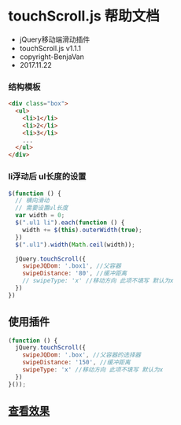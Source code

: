 # touchScroll.js 帮助文档

- jQuery移动端滑动插件
- touchScroll.js v1.1.1
- copyright-BenjaVan
- 2017.11.22


### 结构模板
```html
<div class="box">
  <ul>
    <li>1</li>
    <li>2</li>
    <li>3</li>
    ...
  </ul>
</div>
```


### li浮动后 ul长度的设置
```javascript
$(function () {
  // 横向滑动
  // 需要设置ul长度
  var width = 0;
  $(".ul1 li").each(function () {
    width += $(this).outerWidth(true);
  })
  $(".ul1").width(Math.ceil(width));

  jQuery.touchScroll({
    swipeJQDom: '.box1', //父容器
    swipeDistance: '80', //缓冲距离
    // swipeType: 'x' //移动方向 此项不填写 默认为x
  })
})
```


## 使用插件
```javascript
(function () {
  jQuery.touchScroll({
    swipeJQDom: '.box', //父容器的选择器
    swipeDistance: '150', //缓冲距离
    swipeType: 'x' //移动方向 此项不填写 默认为x
  })
}());
```

## [查看效果](https://heroor.github.io/touchScroll/)
